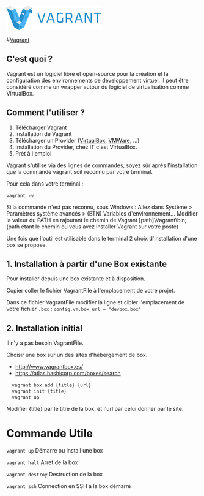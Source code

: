 ![Logo Vagrant](https://github.com/IT-2015/Vagrant/blob/master/logo_vagrant.png)

#[Vagrant](https://www.vagrantup.com/)

## C'est quoi ?

Vagrant est un logiciel libre et open-source pour la création et la configuration des environnements de développement virtuel. Il peut être considéré comme un wrapper autour du logiciel de virtualisation comme VirtualBox.

## Comment l'utiliser ?

1. [Télécharger Vagrant](https://www.vagrantup.com/downloads.html)
2. Installation de Vagrant
3. Télécharger un Provider ([VirtualBox](https://www.virtualbox.org/), [VMWare](http://www.vmware.com/), ...)
4. Installation du Provider, chez IT c'est VirtualBox.
5. Prét à l'emploi

Vagrant s'utilise via des lignes de commandes, soyez sûr après l'installation que la commande vagrant soit reconnu par votre terminal.

Pour cela dans votre terminal :
```term
vagrant -v
```

Si la commande n'est pas reconnu, sous Windows :
Allez dans Système > Paramètres système avancés > (BTN) Variables d'environnement...
Modifier la valeur du PATH en rajoutant le chemin de Vagrant [path]\Vagrant\bin;
(path étant le chemin ou vous avez installer Vagrant sur votre poste)


Une fois que l'outil est utilisable dans le terminal 2 choix d'installation d'une box se propose.

## 1. Installation à partir d'une Box existante
Pour installer depuis une box existante et à disposition.

Copier coller le fichier VagrantFile à l'emplacement de votre projet. 

Dans ce fichier VagrantFile modifier la ligne et cibler l'emplacement de votre fichier `.box` : 
`config.vm.box_url = "devbox.box"`

## 2. Installation initial
Il n'y a pas besoin VagrantFile.

Choisir une box sur un des sites d'hébergement de box.
 - http://www.vagrantbox.es/
 - https://atlas.hashicorp.com/boxes/search


```term
  vagrant box add {title} {url}
  vagrant init {title}
  vagrant up
```

Modifier {title} par le titre de la box, et l'url par celui donner par le site.

# Commande Utile

`vagrant up` Démarre ou install une box

`vagrant halt` Arret de la box

`vagrant destroy` Destruction de la box

`vagrant ssh` Connection en SSH à la box démarré

